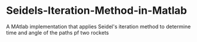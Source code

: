 # Seidels-Iteration-Method-in-Matlab
A MAtlab implementation that applies Seidel's iteration method to determine time and angle of the paths pf two rockets
